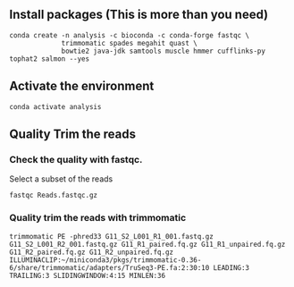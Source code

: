 ## Install packages (This is more than you need)
```{BASH}
conda create -n analysis -c bioconda -c conda-forge fastqc \
             trimmomatic spades megahit quast \
             bowtie2 java-jdk samtools muscle hmmer cufflinks-py tophat2 salmon --yes
 ```
 
 ## Activate the environment
 ```{BASH}
 conda activate analysis
 ```
 
## Quality Trim the reads
 
### Check the quality with fastqc.  

Select a subset of the reads
 
 ```{BASH}
 fastqc Reads.fastqc.gz
 ```

### Quality trim the reads with trimmomatic

```{BASH}
trimmomatic PE -phred33 G11_S2_L001_R1_001.fastq.gz G11_S2_L001_R2_001.fastq.gz G11_R1_paired.fq.gz G11_R1_unpaired.fq.gz G11_R2_paired.fq.gz G11_R2_unpaired.fq.gz ILLUMINACLIP:~/miniconda3/pkgs/trimmomatic-0.36-6/share/trimmomatic/adapters/TruSeq3-PE.fa:2:30:10 LEADING:3 TRAILING:3 SLIDINGWINDOW:4:15 MINLEN:36
```

 
 
